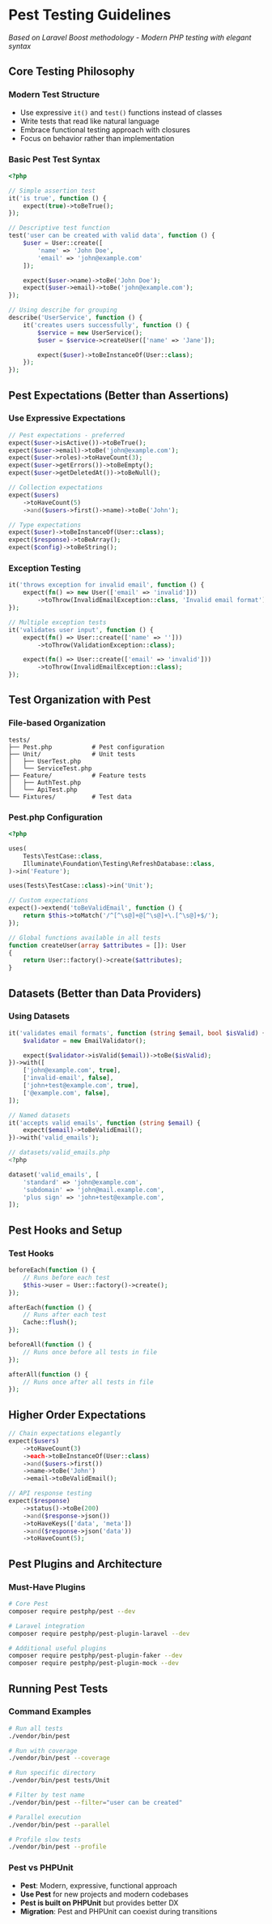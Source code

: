 # Pest Testing Guidelines

*Based on Laravel Boost methodology - Modern PHP testing with elegant syntax*

## Core Testing Philosophy

### Modern Test Structure
- Use expressive `it()` and `test()` functions instead of classes
- Write tests that read like natural language
- Embrace functional testing approach with closures
- Focus on behavior rather than implementation

### Basic Pest Test Syntax
```php
<?php

// Simple assertion test
it('is true', function () {
    expect(true)->toBeTrue();
});

// Descriptive test function
test('user can be created with valid data', function () {
    $user = User::create([
        'name' => 'John Doe',
        'email' => 'john@example.com'
    ]);

    expect($user->name)->toBe('John Doe');
    expect($user->email)->toBe('john@example.com');
});

// Using describe for grouping
describe('UserService', function () {
    it('creates users successfully', function () {
        $service = new UserService();
        $user = $service->createUser(['name' => 'Jane']);

        expect($user)->toBeInstanceOf(User::class);
    });
});
```

## Pest Expectations (Better than Assertions)

### Use Expressive Expectations
```php
// Pest expectations - preferred
expect($user->isActive())->toBeTrue();
expect($user->email)->toBe('john@example.com');
expect($user->roles)->toHaveCount(3);
expect($user->getErrors())->toBeEmpty();
expect($user->getDeletedAt())->toBeNull();

// Collection expectations
expect($users)
    ->toHaveCount(5)
    ->and($users->first()->name)->toBe('John');

// Type expectations
expect($user)->toBeInstanceOf(User::class);
expect($response)->toBeArray();
expect($config)->toBeString();
```

### Exception Testing
```php
it('throws exception for invalid email', function () {
    expect(fn() => new User(['email' => 'invalid']))
        ->toThrow(InvalidEmailException::class, 'Invalid email format');
});

// Multiple exception tests
it('validates user input', function () {
    expect(fn() => User::create(['name' => '']))
        ->toThrow(ValidationException::class);

    expect(fn() => User::create(['email' => 'invalid']))
        ->toThrow(InvalidEmailException::class);
});
```

## Test Organization with Pest

### File-based Organization
```
tests/
├── Pest.php           # Pest configuration
├── Unit/              # Unit tests
│   ├── UserTest.php
│   └── ServiceTest.php
├── Feature/           # Feature tests
│   ├── AuthTest.php
│   └── ApiTest.php
└── Fixtures/          # Test data
```

### Pest.php Configuration
```php
<?php

uses(
    Tests\TestCase::class,
    Illuminate\Foundation\Testing\RefreshDatabase::class,
)->in('Feature');

uses(Tests\TestCase::class)->in('Unit');

// Custom expectations
expect()->extend('toBeValidEmail', function () {
    return $this->toMatch('/^[^\s@]+@[^\s@]+\.[^\s@]+$/');
});

// Global functions available in all tests
function createUser(array $attributes = []): User
{
    return User::factory()->create($attributes);
}
```

## Datasets (Better than Data Providers)

### Using Datasets
```php
it('validates email formats', function (string $email, bool $isValid) {
    $validator = new EmailValidator();

    expect($validator->isValid($email))->toBe($isValid);
})->with([
    ['john@example.com', true],
    ['invalid-email', false],
    ['john+test@example.com', true],
    ['@example.com', false],
]);

// Named datasets
it('accepts valid emails', function (string $email) {
    expect($email)->toBeValidEmail();
})->with('valid_emails');

// datasets/valid_emails.php
<?php

dataset('valid_emails', [
    'standard' => 'john@example.com',
    'subdomain' => 'john@mail.example.com',
    'plus sign' => 'john+test@example.com',
]);
```

## Pest Hooks and Setup

### Test Hooks
```php
beforeEach(function () {
    // Runs before each test
    $this->user = User::factory()->create();
});

afterEach(function () {
    // Runs after each test
    Cache::flush();
});

beforeAll(function () {
    // Runs once before all tests in file
});

afterAll(function () {
    // Runs once after all tests in file
});
```

## Higher Order Expectations
```php
// Chain expectations elegantly
expect($users)
    ->toHaveCount(3)
    ->each->toBeInstanceOf(User::class)
    ->and($users->first())
    ->name->toBe('John')
    ->email->toBeValidEmail();

// API response testing
expect($response)
    ->status()->toBe(200)
    ->and($response->json())
    ->toHaveKeys(['data', 'meta'])
    ->and($response->json('data'))
    ->toHaveCount(5);
```

## Pest Plugins and Architecture

### Must-Have Plugins
```bash
# Core Pest
composer require pestphp/pest --dev

# Laravel integration
composer require pestphp/pest-plugin-laravel --dev

# Additional useful plugins
composer require pestphp/pest-plugin-faker --dev
composer require pestphp/pest-plugin-mock --dev
```

## Running Pest Tests

### Command Examples
```bash
# Run all tests
./vendor/bin/pest

# Run with coverage
./vendor/bin/pest --coverage

# Run specific directory
./vendor/bin/pest tests/Unit

# Filter by test name
./vendor/bin/pest --filter="user can be created"

# Parallel execution
./vendor/bin/pest --parallel

# Profile slow tests
./vendor/bin/pest --profile
```

### Pest vs PHPUnit
- **Pest**: Modern, expressive, functional approach
- **Use Pest** for new projects and modern codebases
- **Pest is built on PHPUnit** but provides better DX
- **Migration**: Pest and PHPUnit can coexist during transitions
